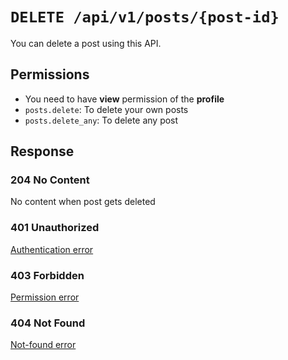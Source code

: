 # `DELETE /api/v1/posts/{post-id}`
You can delete a post using this API.


## Permissions

- You need to have **view** permission of the **profile**
- `posts.delete`: To delete your own posts
- `posts.delete_any`: To delete any post

## Response

### 204 No Content
No content when post gets deleted

### 401 Unauthorized
[Authentication error](../_globals/authentication-errors.md)

### 403 Forbidden
[Permission error](../_globals/permission-errors.md)

### 404 Not Found
[Not-found error](../_globals/not-found-errors.md)
